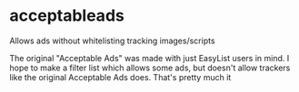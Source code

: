 # acceptableads
Allows ads without whitelisting tracking images/scripts

The original "Acceptable Ads" was made with just EasyList users in mind. I hope to make a filter list which allows some ads, but doesn't allow trackers like the original Acceptable Ads does.
That's pretty much it
